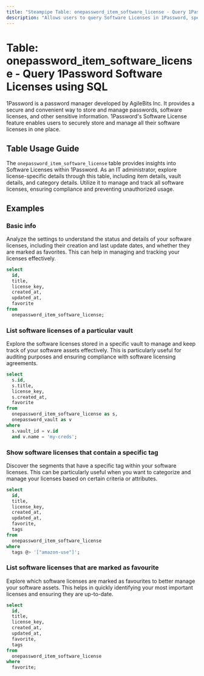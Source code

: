 ```yaml
---
title: "Steampipe Table: onepassword_item_software_license - Query 1Password Software Licenses using SQL"
description: "Allows users to query Software Licenses in 1Password, specifically the item details, vault details, and category details, providing insights into software license management."
---
```


# Table: onepassword_item_software_license - Query 1Password Software Licenses using SQL

1Password is a password manager developed by AgileBits Inc. It provides a secure and convenient way to store and manage passwords, software licenses, and other sensitive information. 1Password's Software License feature enables users to securely store and manage all their software licenses in one place.

## Table Usage Guide

The `onepassword_item_software_license` table provides insights into Software Licenses within 1Password. As an IT administrator, explore license-specific details through this table, including item details, vault details, and category details. Utilize it to manage and track all software licenses, ensuring compliance and preventing unauthorized usage.

## Examples

### Basic info
Analyze the settings to understand the status and details of your software licenses, including their creation and last update dates, and whether they are marked as favorites. This can help in managing and tracking your licenses effectively.

```sql
select
  id,
  title,
  license_key,
  created_at,
  updated_at,
  favorite
from
  onepassword_item_software_license;
```

### List software licenses of a particular vault
Explore the software licenses stored in a specific vault to manage and keep track of your software assets effectively. This is particularly useful for auditing purposes and ensuring compliance with software licensing agreements.

```sql
select
  s.id,
  s.title,
  license_key,
  s.created_at,
  favorite
from
  onepassword_item_software_license as s,
  onepassword_vault as v
where
  s.vault_id = v.id
  and v.name = 'my-creds';
```

### Show software licenses that contain a specific tag
Discover the segments that have a specific tag within your software licenses. This can be particularly useful when you want to categorize and manage your licenses based on certain criteria or attributes.

```sql
select
  id,
  title,
  license_key,
  created_at,
  updated_at,
  favorite,
  tags
from
  onepassword_item_software_license
where
  tags @> '["amazon-use"]';
```

### List software licenses that are marked as favourite
Explore which software licenses are marked as favourites to better manage your software assets. This helps in quickly identifying your most important licenses and ensuring they are up-to-date.

```sql
select
  id,
  title,
  license_key,
  created_at,
  updated_at,
  favorite,
  tags
from
  onepassword_item_software_license
where
  favorite;
```